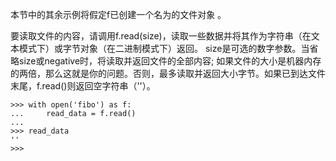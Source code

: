 本节中的其余示例将假定f已创建一个名为的文件对象 。

要读取文件的内容，请调用f.read\(size\)，读取一些数据并将其作为字符串（在文本模式下）或字节对象（在二进制模式下）返回。 size是可选的数字参数。当省略size或negative时，将读取并返回文件的全部内容; 如果文件的大小是机器内存的两倍，那么这就是你的问题。否则，最多读取并返回大小字节。如果已到达文件末尾，f.read\(\)则返回空字符串（''）。

```
>>> with open('fibo') as f:
...     read_data = f.read()
...
>>> read_data
''
>>> 
```



